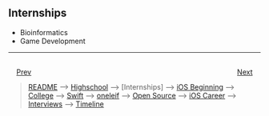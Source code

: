 ## Internships

- Bioinformatics
- Game Development

***

<div style="padding: 16;">
	<div style="float: left">
		<a href="highschool.md">Prev</a>
	</div>
	<div style="float: right">
		<a href="iOS-beginning.md">Next</a>
	</div>
</div>

> [README](../README.md) --> [Highschool](highschool.md) --> [Internships] --> [iOS Beginning](iOS-beginning.md) --> [College](college.md) --> [Swift](swift.md) --> [oneleif](oneleif.md) --> [Open Source](open-source.md) --> [iOS Career](iOS-career.md) --> [Interviews](interviews.md) --> [Timeline](timeline.md)
